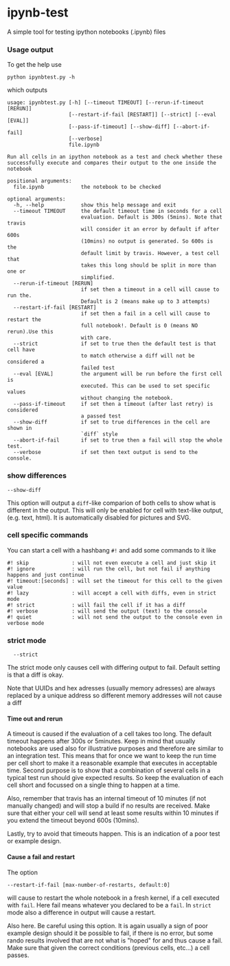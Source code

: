 # ipynb-test
A simple tool for testing ipython notebooks (.ipynb) files

### Usage output
To get the help use
```
python ipynbtest.py -h
```
which outputs
```
usage: ipynbtest.py [-h] [--timeout TIMEOUT] [--rerun-if-timeout [RERUN]]
                    [--restart-if-fail [RESTART]] [--strict] [--eval [EVAL]]
                    [--pass-if-timeout] [--show-diff] [--abort-if-fail]
                    [--verbose]
                    file.ipynb

Run all cells in an ipython notebook as a test and check whether these
successfully execute and compares their output to the one inside the notebook

positional arguments:
  file.ipynb            the notebook to be checked

optional arguments:
  -h, --help            show this help message and exit
  --timeout TIMEOUT     the default timeout time in seconds for a cell
                        evaluation. Default is 300s (5mins). Note that travis
                        will consider it an error by default if after 600s
                        (10mins) no output is generated. So 600s is the
                        default limit by travis. However, a test cell that
                        takes this long should be split in more than one or
                        simplified.
  --rerun-if-timeout [RERUN]
                        if set then a timeout in a cell will cause to run the.
                        Default is 2 (means make up to 3 attempts)
  --restart-if-fail [RESTART]
                        if set then a fail in a cell will cause to restart the
                        full notebook!. Default is 0 (means NO rerun).Use this
                        with care.
  --strict              if set to true then the default test is that cell have
                        to match otherwise a diff will not be considered a
                        failed test
  --eval [EVAL]         the argument will be run before the first cell is
                        executed. This can be used to set specific values
                        without changing the notebook.
  --pass-if-timeout     if set then a timeout (after last retry) is considered
                        a passed test
  --show-diff           if set to true differences in the cell are shown in
                        `diff` style
  --abort-if-fail       if set to true then a fail will stop the whole test.
  --verbose             if set then text output is send to the console.
```

### show differences

```
--show-diff
```
This option will output a `diff`-like comparion of both cells to show what is different in the output. This will only be enabled for cell with text-like output, (e.g. text, html). It is automatically disabled for pictures and SVG.

### cell specific commands

You can start a cell with a hashbang `#!` and add some commands to it like
```
#! skip              : will not even execute a cell and just skip it
#! ignore            : will run the cell, but not fail if anything happens and just continue
#! timeout:[seconds] : will set the timeout for this cell to the given value
#! lazy              : will accept a cell with diffs, even in strict mode
#! strict            : will fail the cell if it has a diff
#! verbose           : will send the output (text) to the console
#! quiet             : will not send the output to the console even in verbose mode
```

### strict mode

```
  --strict
```
The strict mode only causes cell with differing output to fail. Default setting is that a diff is okay.

Note that UUIDs and hex adresses (usually memory adresses) are always replaced by a unique address so different memory addresses will not cause a diff


#### Time out and rerun

A timeout is caused if the evaluation of a cell takes too long. The default timeout happens after 300s or 5minutes. Keep in mind that usually notebooks are used also for illustrative purposes and therefore are similar to an integration test. This means that for once we want to keep the run time per cell short to make it a reasonable example that executes in acceptable time. Second purpose is to show that a combination of several cells in a typical test run should give expected results. So keep the evaluation of each cell short and focussed on a single thing to happen at a time.

Also, remember that travis has an internal timeout of 10 minutes (if not manually changed) and will stop a build if no results are received. Make sure that either your cell will send at least some results within 10 minutes if you extend the timeout beyond 600s (10mins).

Lastly, try to avoid that timeouts happen. This is an indication of a poor test or example design.


#### Cause a fail and restart

The option
```
--restart-if-fail [max-number-of-restarts, default:0]
```
will cause to restart the whole notebook in a fresh kernel, if a cell executed with `fail`. Here fail means whatever you declared to be a `fail`. In `strict` mode also a difference in output will cause a restart.

Also here. Be careful using this option. It is again usually a sign of poor example design should it be possible to fail, if there is no error, but some rando results involved that are not what is "hoped" for and thus cause a fail.
Make sure that given the correct conditions (previous cells, etc...) a cell passes.
